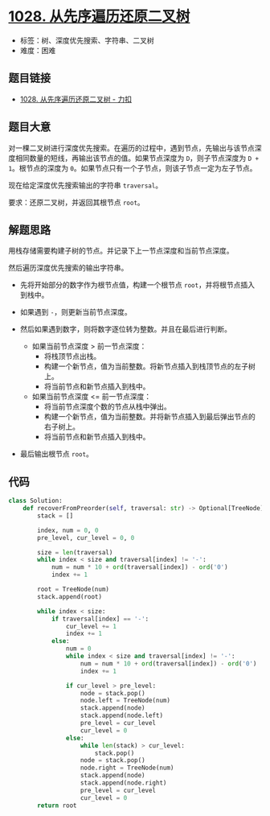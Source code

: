 # [1028. 从先序遍历还原二叉树](https://leetcode.cn/problems/recover-a-tree-from-preorder-traversal/)

- 标签：树、深度优先搜索、字符串、二叉树
- 难度：困难

## 题目链接

- [1028. 从先序遍历还原二叉树 - 力扣](https://leetcode.cn/problems/recover-a-tree-from-preorder-traversal/)

## 题目大意

对一棵二叉树进行深度优先搜索。在遍历的过程中，遇到节点，先输出与该节点深度相同数量的短线，再输出该节点的值。如果节点深度为 `D`，则子节点深度为 `D + 1`。根节点的深度为 `0`。如果节点只有一个子节点，则该子节点一定为左子节点。

现在给定深度优先搜索输出的字符串 `traversal`。

要求：还原二叉树，并返回其根节点 `root`。

## 解题思路

用栈存储需要构建子树的节点。并记录下上一节点深度和当前节点深度。

然后遍历深度优先搜索的输出字符串。

- 先将开始部分的数字作为根节点值，构建一个根节点 `root`，并将根节点插入到栈中。
- 如果遇到 `-`，则更新当前节点深度。

- 然后如果遇到数字，则将数字逐位转为整数。并且在最后进行判断。
  - 如果当前节点深度 > 前一节点深度：
    - 将栈顶节点出栈。
    - 构建一个新节点，值为当前整数。将新节点插入到栈顶节点的左子树上。
    - 将当前节点和新节点插入到栈中。
  - 如果当前节点深度 <= 前一节点深度：
    - 将当前节点深度个数的节点从栈中弹出。
    - 构建一个新节点，值为当前整数。并将新节点插入到最后弹出节点的右子树上。
    - 将当前节点和新节点插入到栈中。
- 最后输出根节点 `root`。

## 代码

```python
class Solution:
    def recoverFromPreorder(self, traversal: str) -> Optional[TreeNode]:
        stack = []

        index, num = 0, 0
        pre_level, cur_level = 0, 0

        size = len(traversal)
        while index < size and traversal[index] != '-':
            num = num * 10 + ord(traversal[index]) - ord('0')
            index += 1

        root = TreeNode(num)
        stack.append(root)

        while index < size:
            if traversal[index] == '-':
                cur_level += 1
                index += 1
            else:
                num = 0
                while index < size and traversal[index] != '-':
                    num = num * 10 + ord(traversal[index]) - ord('0')
                    index += 1

                if cur_level > pre_level:
                    node = stack.pop()
                    node.left = TreeNode(num)
                    stack.append(node)
                    stack.append(node.left)
                    pre_level = cur_level
                    cur_level = 0
                else:
                    while len(stack) > cur_level:
                        stack.pop()
                    node = stack.pop()
                    node.right = TreeNode(num)
                    stack.append(node)
                    stack.append(node.right)
                    pre_level = cur_level
                    cur_level = 0
        return root
```


